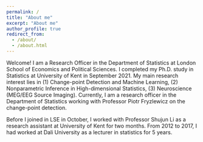 ```yaml
---
permalink: /
title: "About me"
excerpt: "About me"
author_profile: true
redirect_from:
  - /about/
  - /about.html
---
```


Welcome! I am a Research Officer in the Department of Statistics at London School of Economics and Political Sciences.
I completed my Ph.D. study in Statistics at University of Kent in September 2021. My main research interest lies in (1) Change-point Detection and Machine Learning, (2) Nonparametric Inference in High-dimensional Statistics, (3) Neuroscience (MEG/EEG Source Imaging). Currently, I am a research officer in the Department of Statistics working with Professor Piotr Fryzlewicz on the change-point detection.

Before I joined in LSE in October, I worked with Professor Shujun Li as a research assistant at University of Kent for two months.   From 2012 to 2017, I had worked at Dali University as a lecturer in statistics for 5 years.
